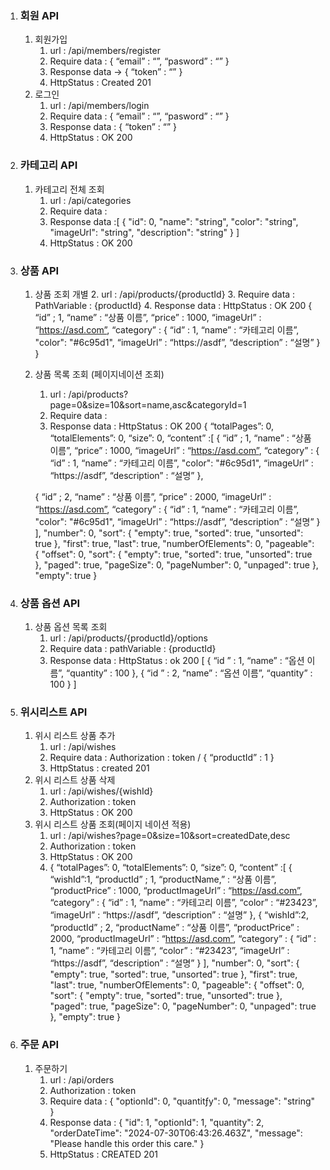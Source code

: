 1. ### 회원 API
   1. 회원가입
      1. url : /api/members/register
      2. Require data : {
         “email” : “”,
         “pasword” : “”
         }
      3. Response data -> 
         {
         “token” : “”
         }
      4. HttpStatus : Created 201
   2. 로그인
      1. url : /api/members/login
      2. Require data : {
         “email” : “”,
         “pasword” : “”
         }
      3. Response data : {
         “token” : “”
         }
      4. HttpStatus : OK 200




2. ### 카테고리 API
   1. 카테고리 전체 조회
      1.  url : /api/categories
      2. Require data :
      3. Response data :[
         {
         "id": 0,
         "name": "string",
         "color": "string",
         "imageUrl": "string",
         "description": "string"
         }
         ]
      4. HttpStatus : OK 200



3. ### 상품 API
   1. 상품 조회 개별
      2. url : /api/products/{productId}
      3. Require data : PathVariable : {productId}
      4. Response data : HttpStatus : OK 200
         {
         “id” ; 1,
         “name” : “상품 이름”,
         “price” : 1000,
         “imageUrl” : “https://asd.com”,
         “category” : {
         “id” : 1,
         “name” : “카테고리 이름”,
         "color": "#6c95d1",
         “imageUrl” : “https://asdf”,
         “description” : “설명”
         }
         }
   2. 상품 목록 조회 (페이지네이션 조회)
      1. url : /api/products?page=0&size=10&sort=name,asc&categoryId=1
      2. Require data :
      3. Response data : HttpStatus : OK 200
         {
         “totalPages”: 0,
         “totalElements”: 0,
         “size”: 0,
         “content” :[
         {
         “id” ; 1,
         “name” : “상품 이름”,
         “price” : 1000,
         “imageUrl” : “https://asd.com”,
         “category” : {
         “id” : 1,
         “name” : “카테고리 이름”,
         "color": "#6c95d1",
         “imageUrl” : “https://asdf”,
         “description” : “설명”
         },

      {
      “id” ; 2,
      “name” : “상품 이름”,
      “price” : 2000,
      “imageUrl” : “https://asd.com”,
      “category” : {
      “id” : 1,
      “name” : “카테고리 이름”,
      "color": "#6c95d1",
      “imageUrl” : “https://asdf”,
      “description” : “설명”
      }
      ],
      "number": 0,
      "sort": {
      "empty": true,
      "sorted": true,
      "unsorted": true
      },
      "first": true,
      "last": true,
      "numberOfElements": 0,
      "pageable": {
      "offset": 0,
      "sort": {
      "empty": true,
      "sorted": true,
      "unsorted": true
      },
      "paged": true,
      "pageSize": 0,
      "pageNumber": 0,
      "unpaged": true
      },
      "empty": true
      } 



4. ### 상품 옵션 API
   1. 상품 옵션 목록 조회
      1. url : /api/products/{productId}/options
      2. Require data : pathVariable : {productId}
      3. Response data : HttpStatus : ok 200
         [
         {
         “id ” : 1,
         “name” : “옵션 이름”,
         “quantity” : 100
         },
         {
         “id ” : 2,
         “name” : “옵션 이름”,
         “quantity” : 100
         }
         ]

      

5. ### 위시리스트 API
    1. 위시 리스트 상품 추가
       1. url : /api/wishes
       2. Require data : Authorization : token /
          {
          “productId” : 1
          }
       3. HttpStatus : created 201
    2. 위시 리스트 상품 삭제
       1. url : /api/wishes/{wishId}
       2. Authorization : token
       3. HttpStatus : OK 200
    3. 위시 리스트 상품 조회(페이지 네이션 적용)
       1.  url : /api/wishes?page=0&size=10&sort=createdDate,desc
       2. Authorization : token
       3. HttpStatus : OK 200
       4. {
          “totalPages”: 0,
          “totalElements”: 0,
          “size”: 0,
          “content” :[
          {
          “wishId”:1,
          “productId” ; 1,
          “productName,” : “상품 이름”,
          “productPrice” : 1000,
          “productImageUrl” : “https://asd.com”,
          “category” : {
          “id” : 1,
          “name” : “카테고리 이름”,
          “color” : “#23423”,
          “imageUrl” : “https://asdf”,
          “description” : “설명”
          },
       {
       “wishId”:2,
       “productId” ; 2,
       “productName” : “상품 이름”,
       “productPrice” : 2000,
       “productImageUrl” : “https://asd.com”,
       “category” : {
       “id” : 1,
       “name” : “카테고리 이름”,
       “color” : “#23423”,
       “imageUrl” : “https://asdf”,
       “description” : “설명”
       }
       ],
       "number": 0,
       "sort": {
       "empty": true,
       "sorted": true,
       "unsorted": true
       },
       "first": true,
       "last": true,
       "numberOfElements": 0,
       "pageable": {
       "offset": 0,
       "sort": {
       "empty": true,
       "sorted": true,
       "unsorted": true
       },
       "paged": true,
       "pageSize": 0,
       "pageNumber": 0,
       "unpaged": true
       },
       "empty": true
       } 

6. ### 주문 API
   1. 주문하기
      1. url : /api/orders
      2. Authorization : token
      3. Require data : {
         "optionId": 0,
         "quantitƒy": 0,
         "message": "string"
         }
      4. Response data : {
         "id": 1,
         "optionId": 1,
         "quantity": 2,
         "orderDateTime": "2024-07-30T06:43:26.463Z",
         "message": "Please handle this order this care."
         }
      5. HttpStatus : CREATED 201